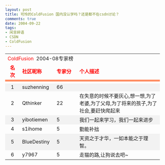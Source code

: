 ```yaml
---
layout: post
title: 可怜的ColdFusion 国内没认学吗？还是都不在csdn讨论？
comments: true
date: 2004-09-22
tags:
- 闲言碎语
- CSDN
- ColdFusion
---
```


<table cellspacing="0" cellpadding="0" width="590" border="0"><tbody>
<tr><td class="title3" width="578" colspan="4">
<font color="#ff0000">ColdFusion</font>  2004-08专家榜</td></tr>
<tr>
<td align="middle" width="40"><font color="#ff0000"><b>名次</b></font></td>
<td width="100"><font color="#ff0000"><b>社区昵称</b></font></td>
<td width="80"><font color="#ff0000"><b>专家分</b></font></td>
<td width="380"><font color="#ff0000"><b>个人描述</b></font></td>
</tr>
<tr><td width="578" bgcolor="#ff8d62" colspan="4" height="2"></td></tr>
<tr><td width="578" bgcolor="#ffffff" colspan="4" height="5"></td></tr>
<tr bgcolor="#f2f2f2">
<td align="middle">1</td>
<td>suzhenning</td>
<td>66</td>
<td class="WithBreaks"> </td>
</tr>
<tr>
<td align="middle">2</td>
<td>Qthinker</td>
<td>22</td>
<td class="WithBreaks">在失意的时候不要灰心,想一想,为了老婆,为了父母,为了将来的孩子,为了社会,要赶快爬起来</td>
</tr>
<tr bgcolor="#f2f2f2">
<td align="middle">3</td>
<td>yibotiemen</td>
<td>5</td>
<td class="WithBreaks">我们一起来学习，我们一起来进步</td>
</tr>
<tr>
<td align="middle">4</td>
<td>s1ihome</td>
<td>5</td>
<td class="WithBreaks">勤能补拙</td>
</tr>
<tr bgcolor="#f2f2f2">
<td align="middle">5</td>
<td>BlueDestiny</td>
<td>5</td>
<td class="WithBreaks">天资之于才华，一如本能之于理智。</td>
</tr>
<tr>
<td align="middle">6</td>
<td>y7967</td>
<td>5</td>
<td class="WithBreaks">走猫的路,让狗说去吧~</td>
</tr>
</tbody></table>
